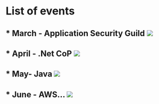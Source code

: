 # List of events

## * March - Application Security Guild  ![](https://github.totaljobsgroup.com/pages/MarcinStepniak/CommunitiesOfPractice/code.png)
## * April - .Net CoP ![](https://github.totaljobsgroup.com/pages/MarcinStepniak/CommunitiesOfPractice/code.png)
## * May- Java ![](https://github.totaljobsgroup.com/pages/MarcinStepniak/CommunitiesOfPractice/code.png)
## * June - AWS... ![](https://github.totaljobsgroup.com/pages/MarcinStepniak/CommunitiesOfPractice/code.png)
